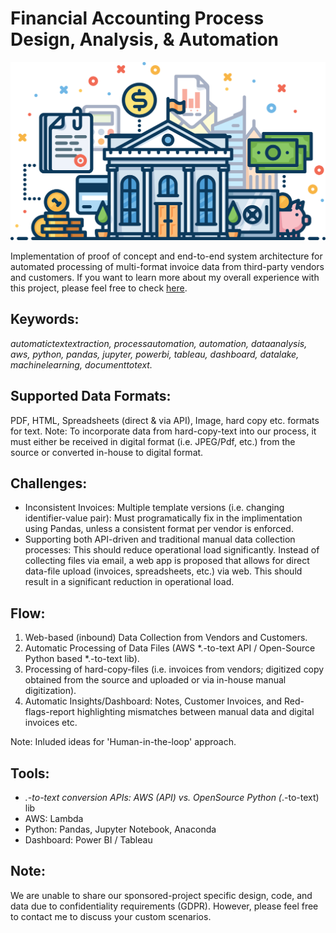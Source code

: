 # Financial Accounting Process Design, Analysis, & Automation

![alt text](https://github.com/sp794uk/financial_accounting_process_design_analysis_automation/blob/main/Images/banner.png "banner image")

Implementation of proof of concept and end-to-end system architecture for automated processing of multi-format invoice data from third-party vendors and customers. If you want to learn more about my overall experience with this project, please feel free to check [here](https://medium.com/@sp794uk/my-digital-transformation-project-ikeep-experience-845f9f6d5a1e).

## Keywords:
_automatictextextraction, processautomation, automation, dataanalysis, aws, python, pandas, jupyter, powerbi, tableau, dashboard, datalake, machinelearning, documenttotext._

## Supported Data Formats: 
PDF, HTML, Spreadsheets (direct & via API), Image, hard copy etc. formats for text.
Note: To incorporate data from hard-copy-text into our process, it must either be received in digital format (i.e. JPEG/Pdf, etc.) from the source or converted in-house to digital format.

## Challenges:
- Inconsistent Invoices: Multiple template versions (i.e. changing identifier-value pair): Must programatically fix in the implimentation using Pandas, unless a consistent format per vendor is enforced.
- Supporting both API-driven and traditional manual data collection processes: This should reduce operational load significantly. Instead of collecting files via email, a web app is proposed that allows for direct data-file upload (invoices, spreadsheets, etc.) via web. This should result in a significant reduction in operational load.

## Flow:
1. Web-based (inbound) Data Collection from Vendors and Customers.
2. Automatic Processing of Data Files (AWS *.-to-text API / Open-Source Python based *.-to-text lib).
3. Processing of hard-copy-files (i.e. invoices from vendors; digitized copy obtained from the source and uploaded or via in-house manual digitization).
4. Automatic Insights/Dashboard: Notes, Customer Invoices, and Red-flags-report highlighting mismatches between manual data and digital invoices etc.

Note: Inluded ideas for 'Human-in-the-loop' approach.

## Tools:
- *.-to-text conversion APIs: AWS (API) vs. OpenSource Python (*.-to-text) lib
- AWS: Lambda
- Python: Pandas, Jupyter Notebook, Anaconda
- Dashboard: Power BI / Tableau

## Note:
We are unable to share our sponsored-project specific design, code, and data due to confidentiality requirements (GDPR). However, please feel free to contact me to discuss your custom scenarios.
